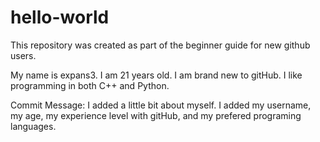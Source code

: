 # hello-world
This repository was created as part of the beginner guide for new github users.

My name is expans3.
I am 21 years old.
I am brand new to gitHub.
I like programming in both C++ and Python.

Commit Message: I added a little bit about myself. I added my username, my age, my experience level with gitHub, and my prefered programing languages.
